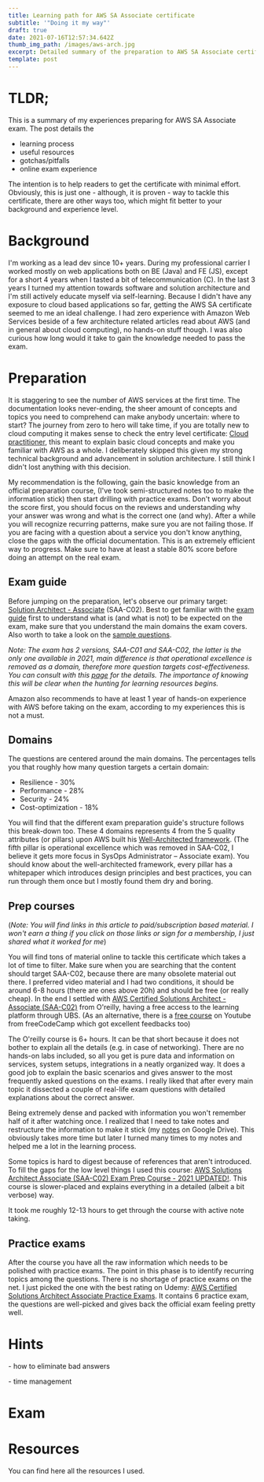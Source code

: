 ```yaml
---
title: Learning path for AWS SA Associate certificate
subtitle: '"Doing it my way"'
draft: true
date: 2021-07-16T12:57:34.642Z
thumb_img_path: /images/aws-arch.jpg
excerpt: Detailed summary of the preparation to AWS SA Associate certificate.
template: post
---
```

# **TLDR;**

This is a summary of my experiences preparing for AWS SA Associate exam. The post details the 

* learning process 
* useful resources 
* gotchas/pitfalls
* online exam experience

The intention is to help readers to get the certificate with minimal effort. Obviously, this is just one - although, it is proven - way to tackle this certificate, there are other ways too, which might fit better to your background and experience level.

# **Background**

I'm working as a lead dev since 10+ years. During my professional carrier I worked mostly on web applications both on BE (Java) and FE (JS), except for a short 4 years when I tasted a bit of telecommunication (C). In the last 3 years I turned my attention towards software and solution architecture and I'm still actively educate myself via self-learning. Because I didn't have any exposure to cloud based applications so far, getting the AWS SA certificate seemed to me an ideal challenge. I had zero experience with Amazon Web Services beside of a few architecture related articles read about AWS (and in general about cloud computing), no hands-on stuff though. I was also curious how long would it take to gain the knowledge needed to pass the exam.

# Preparation

It is staggering to see the number of AWS services at the first time. The documentation looks never-ending, the sheer amount of concepts and topics you need to comprehend can make anybody uncertain: where to start? The journey from zero to hero will take time, if you are totally new to cloud computing it makes sense to check the entry level certificate: [Cloud practitioner](https://aws.amazon.com/certification/certified-cloud-practitioner/?ep=sec&sec=fndl), this meant to explain basic cloud concepts and make you familiar with AWS as a whole. I deliberately skipped this given my strong technical background and advancement in solution architecture. I still think I didn't lost anything with this decision.

My recommendation is the following, gain the basic knowledge from an official preparation course, (I've took semi-structured notes too to make the information stick) then start drilling with practice exams. Don't worry about the score first, you should focus on the reviews and understanding why your answer was wrong and what is the correct one (and why). After a while you will recognize recurring patterns, make sure you are not failing those. If you are facing with a question about a service you don't know anything, close the gaps with the official documentation. This is an extremely efficient way to progress. Make sure to have at least a stable 80% score before doing an attempt on the real exam.

## Exam guide

Before jumping on the preparation, let's observe our primary target:  [Solution Architect - Associate](https://aws.amazon.com/certification/certified-solutions-architect-associate/?ch=sec&sec=rmg&d=1) (SAA-C02). Best to get familiar with the [exam guide](https://d1.awsstatic.com/training-and-certification/docs-sa-assoc/AWS-Certified-Solutions-Architect-Associate_Exam-Guide.pdf) first to understand what is (and what is not) to be expected on the exam, make sure that you understand the main domains the exam covers. Also worth to take a look on the [sample questions](https://d1.awsstatic.com/training-and-certification/docs-sa-assoc/AWS-Certified-Solutions-Architect-Associate_Sample-Questions.pdf). 

*Note: The exam has 2 versions, SAA-C01 and SAA-C02, the latter is the only one available in 2021, main difference is that operational excellence is removed as a domain, therefore more question targets cost-effectiveness. You can consult with this [page](https://www.whizlabs.com/blog/aws-saa-c01-or-saa-c02/) for the details. The importance of knowing this will be clear when the hunting for learning resources begins.*

Amazon also recommends to have at least 1 year of hands-on experience with AWS before taking on the exam, according to my experiences this is not a must.

## Domains

The questions are centered around the main domains. The percentages tells you that roughly how many question targets a certain domain:

* Resilience - 30%
* Performance - 28%
* Security - 24%
* Cost-optimization - 18%

You will find that the different exam preparation guide's structure follows this break-down too. These 4 domains represents 4 from the 5 quality attributes (or pillars) upon AWS built his [Well-Architected framework](https://aws.amazon.com/blogs/apn/the-5-pillars-of-the-aws-well-architected-framework/). (The fifth pillar is operational excellence which was removed in SAA-C02, I believe it gets more focus in SysOps Administrator – Associate exam). You should know about the well-architected framework, every pillar has a whitepaper which introduces design principles and best practices, you can run through them once but I mostly found them dry and boring.

## Prep courses

(*Note: You will find links in this article to paid/subscription based material. I won't earn a thing if you click on those links or sign for a membership, I just shared what it worked for me*)

You will find tons of material online to tackle this certificate which takes a lot of time to filter. Make sure when you are searching that the content should target SAA-C02, because there are many obsolete material out there. I preferred video material and I had two conditions, it should be around 6-8 hours (there are ones above 20h) and should be free (or really cheap). In the end I settled with [AWS Certified Solutions Architect - Associate (SAA-C02)](https://learning.oreilly.com/videos/aws-certified-solutions/9780136721246/) from O'reilly, having a free access to the learning platform through UBS. (As an alternative, there is a [free course](https://www.youtube.com/watch?v=Ia-UEYYR44s) on Youtube from freeCodeCamp which got excellent feedbacks too)

The O'reilly course is 6+ hours. It can be that short because it does not bother to explain all the details (e.g. in case of networking). There are no hands-on labs included, so all you get is pure data and information on services, system setups, integrations in a neatly organized way. It does a good job to explain the basic scenarios and gives answer to the most frequently asked questions on the exams. I really liked that after every main topic it dissected a couple of real-life exam questions with detailed explanations about the correct answer.

Being extremely dense and packed with information you won't remember half of it after watching once. I realized that I need to take notes and restructure the information to make it stick (my [notes](https://docs.google.com/document/d/1ZNqCLrK7gRroSFAW-1OPIV1A2_XPEvGX4_6IMk1PdW0/edit?usp=sharing) on Google Drive). This obviously takes more time but later I turned many times to my notes and helped me a lot in the learning process. 

Some topics is hard to digest because of references that aren't introduced. To fill the gaps for the low level things I used this course: [AWS Solutions Architect Associate (SAA-C02) Exam Prep Course - 2021 UPDATED!](https://learning.oreilly.com/videos/aws-solutions-architect/9781800567054/). This course is slower-placed and explains everything in a detailed (albeit a bit verbose) way.[](https://learning.oreilly.com/videos/aws-certified-solutions/9780136721246/)

It took me  roughly 12-13 hours to get through the course with active note taking.

## Practice exams

After the course you have all the raw information which needs to be polished with practice exams. The point in this phase is to identify recurring topics among the questions. There is no shortage of practice exams on the net. I just picked the one with the best rating on Udemy: [AWS Certified Solutions Architect Associate Practice Exams](https://www.udemy.com/course/aws-certified-solutions-architect-associate-practice-tests-k/). It contains 6 practice exam, the questions are well-picked and gives back the official exam feeling pretty well.

# Hints

\- how to eliminate bad answers

\- time management

# Exam

# Resources

You can find here all the resources I used.